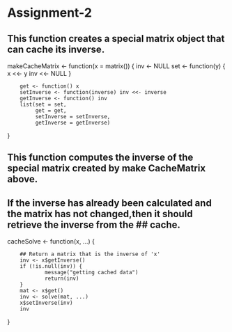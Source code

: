 # Assignment-2
## This function creates a special matrix object that can cache its inverse.

makeCacheMatrix <- function(x = matrix()) {
        inv <- NULL
        set <- function(y) {
              x <<- y
                inv <<- NULL
        }
        
        get <- function() x
        setInverse <- function(inverse) inv <<- inverse
        getInverse <- function() inv
        list(set = set,
             get = get,
             setInverse = setInverse,
             getInverse = getInverse)
}


## This function computes the inverse of the special matrix created by make CacheMatrix above.
## If the inverse has already been calculated and the matrix has not changed,then it should retrieve the inverse from the    ## cache.


cacheSolve <- function(x, ...) {

        ## Return a matrix that is the inverse of 'x'
        inv <- x$getInverse()
        if (!is.null(inv)) {
                message("getting cached data")
                return(inv)
        }
        mat <- x$get()
        inv <- solve(mat, ...)
        x$setInverse(inv)
        inv
}
